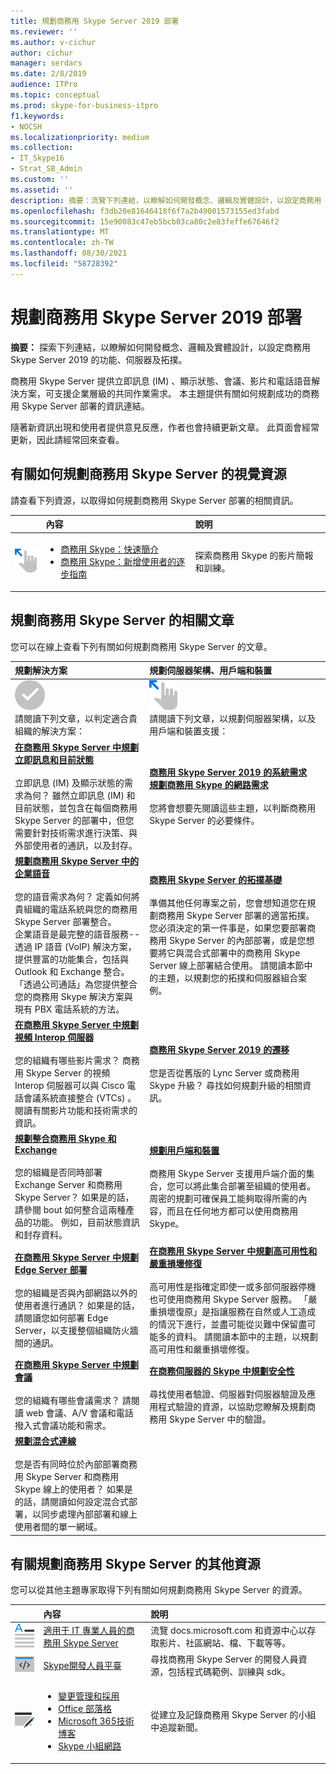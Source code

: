 ```yaml
---
title: 規劃商務用 Skype Server 2019 部署
ms.reviewer: ''
ms.author: v-cichur
author: cichur
manager: serdars
ms.date: 2/8/2019
audience: ITPro
ms.topic: conceptual
ms.prod: skype-for-business-itpro
f1.keywords:
- NOCSH
ms.localizationpriority: medium
ms.collection:
- IT_Skype16
- Strat_SB_Admin
ms.custom: ''
ms.assetid: ''
description: 摘要：流覽下列連結，以瞭解如何開發概念、邏輯及實體設計，以設定商務用 Skype Server 2019 的功能、伺服器及拓撲。
ms.openlocfilehash: f3db20e81646418f6f7a2b49001573155ed3fabd
ms.sourcegitcommit: 15e90083c47eb5bcb03ca80c2e83feffe67646f2
ms.translationtype: MT
ms.contentlocale: zh-TW
ms.lasthandoff: 08/30/2021
ms.locfileid: "58728392"
---
```

# <a name="plan-for-your-skype-for-business-server-2019-deployment"></a>規劃商務用 Skype Server 2019 部署
 
**摘要：** 探索下列連結，以瞭解如何開發概念、邏輯及實體設計，以設定商務用 Skype Server 2019 的功能、伺服器及拓撲。
  
商務用 Skype Server 提供立即訊息 (IM) 、顯示狀態、會議、影片和電話語音解決方案，可支援企業層級的共同作業需求。 本主題提供有關如何規劃成功的商務用 Skype Server 部署的資訊連結。 
  
隨著新資訊出現和使用者提供意見反應，作者也會持續更新文章。 此頁面會經常更新，因此請經常回來查看。
## <a name="visual-resources-about-how-to-plan-for-skype-for-business-server"></a>有關如何規劃商務用 Skype Server 的視覺資源

請查看下列資源，以取得如何規劃商務用 Skype Server 部署的相關資訊。
  
||內容|說明|
|:--- |:--- |:--- |
|![影片圖示。](../media/get_started.png)|<UL><LI>[商務用 Skype：快速簡介](https://www.youtube.com/watch?v=PRJqMuwW5yc&amp;feature=youtu.be) </li><li>  [商務用 Skype：新增使用者的逐步指南](https://www.youtube.com/watch?v=7_c4zVJ739M&amp;feature=youtu.be)</li></ul>   |探索商務用 Skype 的影片簡報和訓練。    |
   
## <a name="articles-about-planning-for-skype-for-business-server"></a>規劃商務用 Skype Server 的相關文章

您可以在線上查看下列有關如何規劃商務用 Skype Server 的文章。 
  
|規劃解決方案|規劃伺服器架構、用戶端和裝置|
|:-----|:-----|
|![方案內容的圖示。](../media/success.png) <br>  請閱讀下列文章，以判定適合貴組織的解決方案：    |![伺服器架構內容的圖示](../media/get_started.png)  <br> 請閱讀下列文章，以規劃伺服器架構，以及用戶端和裝置支援：    |
|**[在商務用 Skype Server 中規劃立即訊息和目前狀態](../../SfbServer/plan-your-deployment/instant-messaging-and-presence.md)**<br/><br/> 立即訊息 (IM) 及顯示狀態的需求為何？ 雖然立即訊息 (IM) 和目前狀態，並包含在每個商務用 Skype Server 的部署中，但您需要針對技術需求進行決策、與外部使用者的通訊，以及封存。 <br/> | **[商務用 Skype Server 2019 的系統需求](system-requirements.md)**  <br/> **[規劃商務用 Skype 的網路需求](../../SfbServer/plan-your-deployment/network-requirements/network-requirements.md)**<br/> <br/>  您將會想要先閱讀這些主題，以判斷商務用 Skype Server 的必要條件。    |
|**[規劃商務用 Skype Server 中的企業語音](../../SfbServer/plan-your-deployment/enterprise-voice-solution/enterprise-voice.md)** <br/><br/>您的語音需求為何？ 定義如何將貴組織的電話系統與您的商務用 Skype Server 部署整合。 <br/> 企業語音是最完整的語音服務--透過 IP 語音 (VoIP) 解決方案，提供豐富的功能集合，包括與 Outlook 和 Exchange 整合。<br/>「透過公司通話」為您提供整合您的商務用 Skype 解決方案與現有 PBX 電話系統的方法。   |**[商務用 Skype Server 的拓撲基礎](../../SfbServer/plan-your-deployment/topology-basics/topology-basics.md)** <br/><br/>準備其他任何專案之前，您會想知道您在規劃商務用 Skype Server 部署的適當拓撲。 您必須決定的第一件事是，如果您要部署商務用 Skype Server 的內部部署，或是您想要將它與混合式部署中的商務用 Skype Server 線上部署結合使用。 請閱讀本節中的主題，以規劃您的拓撲和伺服器組合案例。   |
|**[在商務用 Skype Server 中規劃視頻 Interop 伺服器](../../SfbServer/plan-your-deployment/video-interop-server.md)** <br/><br/>您的組織有哪些影片需求？ 商務用 Skype Server 的視頻 Interop 伺服器可以與 Cisco 電話會議系統直接整合 (VTCs) 。 <br/>閱讀有關影片功能和技術需求的資訊。   |**[商務用 Skype Server 2019 的遷移](../migration/migration-to-skype-for-business-server-2019.md)** <br/> <br/>您是否從舊版的 Lync Server 或商務用 Skype 升級？ 尋找如何規劃升級的相關資訊。   |
|**[規劃整合商務用 Skype 和 Exchange](../../SfbServer/plan-your-deployment/integrate-with-exchange/integrate-with-exchange.md)** <br/><br/>您的組織是否同時部署 Exchange Server 和商務用 Skype Server？ 如果是的話，請參閱 bout 如何整合這兩種產品的功能。 例如，目前狀態資訊和封存資料。   |**[規劃用戶端和裝置](../../SfbServer/plan-your-deployment/clients-and-devices/clients-and-devices.md)** <br/><br/>商務用 Skype Server 支援用戶端介面的集合，您可以將此集合部署至組織的使用者。 周密的規劃可確保員工能夠取得所需的內容，而且在任何地方都可以使用商務用 Skype。   |
|**[在商務用 Skype Server 中規劃 Edge Server 部署](../../SfbServer/plan-your-deployment/edge-server-deployments/edge-server-deployments.md)** <br/><br/> 您的組織是否與內部網路以外的使用者進行通訊？ 如果是的話，請閱讀您如何部署 Edge Server，以支援整個組織防火牆間的通訊。   |**[在商務用 Skype Server 中規劃高可用性和嚴重損壞修復](../../SfbServer/plan-your-deployment/high-availability-and-disaster-recovery/high-availability-and-disaster-recovery.md)** <br/><br/>高可用性是指確定即使一或多部伺服器停機也可使用商務用 Skype Server 服務。 「嚴重損壞復原」是指讓服務在自然或人工造成的情況下進行，並盡可能從災難中保留盡可能多的資料。 請閱讀本節中的主題，以規劃高可用性和嚴重損壞修復。   |
|**[在商務用 Skype Server 中規劃會議](../../SfbServer/plan-your-deployment/conferencing/conferencing.md)** <br/><br/> 您的組織有哪些會議需求？ 請閱讀 web 會議、A/V 會議和電話撥入式會議功能和需求。   |**[在商務伺服器的 Skype 中規劃安全性](../../SfbServer/plan-your-deployment/security/security.md)** <br/><br/>尋找使用者驗證、伺服器對伺服器驗證及應用程式驗證的資源，以協助您瞭解及規劃商務用 Skype Server 中的驗證。   |
|**[規劃混合式連線](../../SfbHybrid/hybrid/plan-hybrid-connectivity.md?toc=/SkypeForBusiness/sfbhybridtoc/toc.json)**  <br/><br/>您是否有同時位於內部部署商務用 Skype Server 和商務用 Skype 線上的使用者？ 如果是的話，請閱讀如何設定混合式部署，以同步處理內部部署和線上使用者間的單一網域。   
   
## <a name="additional-resources-about-planning-for-skype-for-business-server"></a>有關規劃商務用 Skype Server 的其他資源

您可以從其他主題專家取得下列有關如何規劃商務用 Skype Server 的資源。 
  
|&nbsp;&nbsp;&nbsp;|內容|說明|
|:--- |:--- |:--- |
|![DMC 圖示。](../media/paragraph_writing.png)| [適用于 IT 專業人員的商務用 Skype Server](../../Hub/index.yml)   |流覽 docs.microsoft.com 和資源中心以存取影片、社區網站、檔、下載等等。    |
|![開發人員內容的圖示。](../media/developer.png)|[Skype開發人員平臺](/skype-sdk/skypedeveloperplatform)   | 尋找商務用 Skype Server 的開發人員資源，包括程式碼範例、訓練與 sdk。    |
|![新聞、博客等的圖示。](../media/blog_site.png) | <UL><LI>[變更管理和採用](https://go.microsoft.com/fwlink/p/?LinkId=532796) </LI><LI>   [Office 部落格](https://go.microsoft.com/fwlink/p/?LinkId=528899) </li><li>[Microsoft 365技術博客](https://go.microsoft.com/fwlink/p/?LinkId=532798.aspx) </li><li>  [Skype 小組網路](https://go.microsoft.com/fwlink/p/?LinkId=532818) </li></ul>  |從建立及記錄商務用 Skype Server 的小組中追蹤新聞。    |